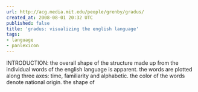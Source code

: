 ```yaml
---
url: http://acg.media.mit.edu/people/grenby/gradus/
created_at: 2008-08-01 20:32 UTC
published: false
title: 'gradus: visualizing the english language'
tags:
- language
- panlexicon
---
```


INTRODUCTION: the overall shape of the structure made up from the individual words of the english language is apparent. the words are plotted along three axes: time, familiarity and alphabetic. the color of the words denote national origin. the shape of
